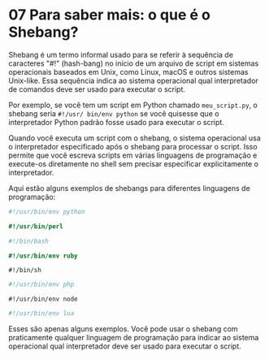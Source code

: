 # 07 Para saber mais: o que é o Shebang?

Shebang é um termo informal usado para se referir à sequência de caracteres "#!" (hash-bang) no
início de um arquivo de script em sistemas operacionais baseados em Unix, como Linux, macOS e
outros sistemas Unix-like. Essa sequência indica ao sistema operacional qual interpretador de
comandos deve ser usado para executar o script.

Por exemplo, se você tem um script em Python chamado `meu_script.py`, o shebang seria `#!/usr/
bin/env python` se você quisesse que o interpretador Python padrão fosse usado para executar o
script.

Quando você executa um script com o shebang, o sistema operacional usa o interpretador
especificado após o shebang para processar o script. Isso permite que você escreva scripts em várias
linguagens de programação e execute-os diretamente no shell sem precisar especificar
explicitamente o interpretador.

Aqui estão alguns exemplos de shebangs para diferentes linguagens de programação:

```python
#!/usr/bin/env python
```

```perl
#!/usr/bin/perl
```

```bash
#!/bin/bash
```

```ruby
#!/usr/bin/env ruby
```

```shell
#!/bin/sh
```

```php
#!/usr/bin/env php
```

```node
#!/usr/bin/env node
```

```lua
#!/usr/bin/env lua
```

Esses são apenas alguns exemplos. Você pode usar o shebang com praticamente qualquer
linguagem de programação para indicar ao sistema operacional qual interpretador deve ser usado
para executar o script.
